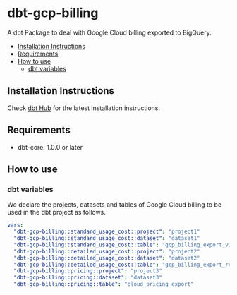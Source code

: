 # dbt-gcp-billing
A dbt Package to deal with Google Cloud billing exported to BigQuery.

<!-- toc -->

- [Installation Instructions](#installation-instructions)
- [Requirements](#requirements)
- [How to use](#how-to-use)
  * [dbt variables](#dbt-variables)

<!-- tocstop -->

## Installation Instructions
Check [dbt Hub](https://hub.getdbt.com/yu-iskw/dbt_gcp_billing/latest/) for the latest installation instructions.

## Requirements
- dbt-core: 1.0.0 or later

## How to use

### dbt variables

We declare the projects, datasets and tables of Google Cloud billing to be used in the dbt project as follows.

```yaml
vars:
  "dbt-gcp-billing::standard_usage_cost::project": "project1"
  "dbt-gcp-billing::standard_usage_cost::dataset": "dataset1"
  "dbt-gcp-billing::standard_usage_cost::table": "gcp_billing_export_v1_xxxxxxx"
  "dbt-gcp-billing::detailed_usage_cost::project": "project2"
  "dbt-gcp-billing::detailed_usage_cost::dataset": "dataset2"
  "dbt-gcp-billing::detailed_usage_cost::table": "gcp_billing_export_resource_v1_xxx"
  "dbt-gcp-billing::pricing::project": "project3"
  "dbt-gcp-billing::pricing::dataset": "dataset3"
  "dbt-gcp-billing::pricing::table": "cloud_pricing_export"
```
